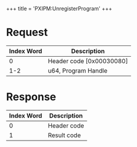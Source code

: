 +++
title = 'PXIPM:UnregisterProgram'
+++

# Request

| Index Word | Description                |
|------------|----------------------------|
| 0          | Header code \[0x00030080\] |
| 1-2        | u64, Program Handle        |

# Response

| Index Word | Description |
|------------|-------------|
| 0          | Header code |
| 1          | Result code |
